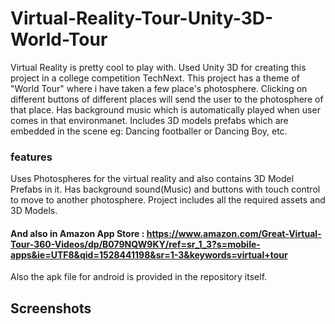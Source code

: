 # Virtual-Reality-Tour-Unity-3D-World-Tour
Virtual Reality is pretty cool to play with. 
Used Unity 3D for creating this project in a college competition TechNext.
This project has a theme of "World Tour" where i have taken a few place's photosphere.
Clicking on different buttons of different places will send the user to the photosphere of that place.
Has background music which is automatically played when user comes in that environmanet.
Includes 3D models prefabs which are embedded in the scene eg: Dancing footballer or Dancing Boy, etc.

### features
Uses Photospheres for the virtual reality and also contains 3D Model Prefabs in it.
Has background sound(Music) and buttons with touch control to move to another photosphere.
Project includes all the required assets and 3D Models.

#### And also in Amazon App Store : https://www.amazon.com/Great-Virtual-Tour-360-Videos/dp/B079NQW9KY/ref=sr_1_3?s=mobile-apps&ie=UTF8&qid=1528441198&sr=1-3&keywords=virtual+tour

Also the apk file for android is provided in the repository itself.

## Screenshots
